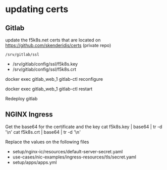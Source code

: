 # updating certs

## Gitlab
update the f5k8s.net certs that are located on https://github.com/skenderidis/certs (private repo)

`/srv/gitlab/ssl`

- /srv/gitlab/config/ssl/f5k8s.key 
- /srv/gitlab/config/ssl/f5k8s.crt 

docker exec gitlab_web_1 gitlab-ctl reconfigure

docker exec gitlab_web_1 gitlab-ctl restart

Redeploy gitlab

## NGINX Ingress

Get the base64 for the certificate and the key 
cat f5k8s.key | base64  | tr -d '\n'
cat f5k8s.crt | base64  | tr -d '\n'

Replace the values on the following files

- setup/nginx-ic/resources/default-server-secret.yaml
- use-cases/nic-examples/ingress-resources/tls/secret.yaml
- setup/apps/apps.yml


